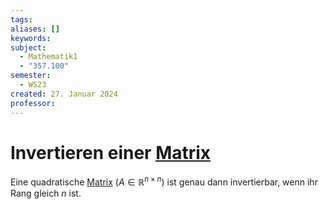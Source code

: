 ```yaml
---
tags: 
aliases: []
keywords: 
subject:
  - Mathematik1
  - "357.100"
semester:
  - WS23
created: 27. Januar 2024
professor:
---
```

 

# Invertieren einer [Matrix](Matrix.md)

Eine quadratische [Matrix](Matrix.md) ($A \in \mathbb{R}^{n\times n}$) ist genau dann invertierbar, wenn ihr Rang gleich $n$ ist.